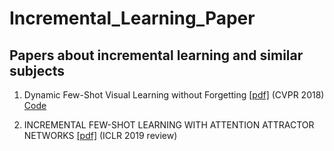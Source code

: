 # Incremental_Learning_Paper
## Papers about incremental learning and similar subjects


1. Dynamic Few-Shot Visual Learning without Forgetting [[pdf]](https://arxiv.org/pdf/1804.09458.pdf)
  (CVPR 2018) [Code](https://github.com/gidariss/FewShotWithoutForgetting)

2. INCREMENTAL FEW-SHOT LEARNING WITH ATTENTION ATTRACTOR NETWORKS [[pdf]](https://openreview.net/pdf?id=rkxn7nR5KX)
  (ICLR 2019 review)
